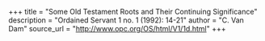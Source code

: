 +++
title = "Some Old Testament Roots and Their Continuing Significance"
description = "Ordained Servant 1 no. 1 (1992): 14-21"
author = "C. Van Dam"
source_url = "http://www.opc.org/OS/html/V1/1d.html"
+++
